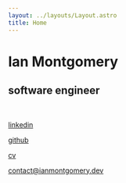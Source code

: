 ```yaml
---
layout: ../layouts/Layout.astro
title: Home
---
```


# Ian Montgomery

## software engineer  
<br/>

[linkedin](https://www.linkedin.com/in/ian-montgomery/)  

[github](https://github.com/ian-montgomery)  
 
[cv](https://cv.ianmontgomery.dev/)  

contact@ianmontgomery.dev
